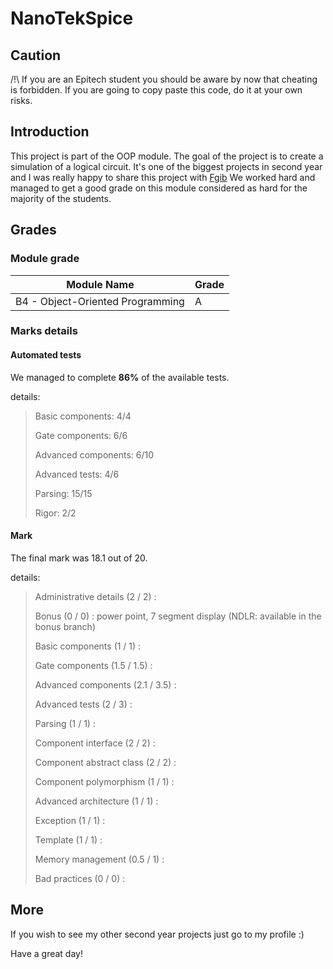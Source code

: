 # NanoTekSpice

## Caution

/!\ If you are an Epitech student you should be aware by now that cheating is forbidden. If you are going to copy paste this code, do it at your own risks.

## Introduction
This project is part of the OOP module. The goal of the project is to create a simulation of a logical circuit. It's one of the biggest projects in second year and I was really happy to share this project with [Fgib](https://github.com/Fgib)
We worked hard and managed to get a good grade on this module considered as hard for the majority of the students.

## Grades

### Module grade

|Module Name | Grade |
|---|---|
| B4 - Object-Oriented Programming | A |

### Marks details

#### Automated tests

We managed to complete **86%** of the available tests.

details:

> Basic components: 4/4
>
> Gate components: 6/6
>
> Advanced components: 6/10
>
> Advanced tests: 4/6
>
> Parsing: 15/15
>
> Rigor: 2/2

#### Mark

The final mark was 18.1 out of 20.

details:

> Administrative details (2 / 2) :
>
> Bonus (0 / 0) : power point, 7 segment display (NDLR: available in the bonus branch)
>
> Basic components (1 / 1) :
>
> Gate components (1.5 / 1.5) :
>
> Advanced components (2.1 / 3.5) :
>
> Advanced tests (2 / 3) :
>
> Parsing (1 / 1) :
>
> Component interface (2 / 2) :
>
> Component abstract class (2 / 2) :
>
> Component polymorphism (1 / 1) :
>
> Advanced architecture (1 / 1) :
>
> Exception (1 / 1) :
>
> Template (1 / 1) :
>
> Memory management (0.5 / 1) :
>
> Bad practices (0 / 0) :

## More

If you wish to see my other second year projects just go to my profile :)

Have a great day!
